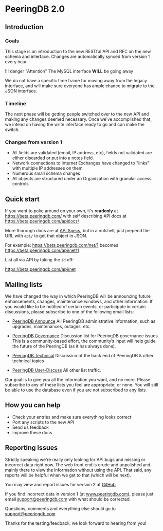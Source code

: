 
# PeeringDB 2.0

## Introduction

### Goals
This stage is an introduction to the new RESTful API and RFC on the new schema and interface. Changes are automatically synced from version 1 every hour.

!!! danger "Attention"
    The MySQL interface **WILL** be going away

We do not have a specific time frame for moving away from the legacy interface, and will make sure everyone has ample chance to migrate to the JSON interface.

### Timeline
The next phase will be getting people switched over to the new API and making any changes deemed necessary. Once we've accomplished that, we intend on having the write interface ready to go and can make the switch.

### Changes from version 1

- All fields are validated (email, IP address, etc), fields not validated are either discarded or put into a notes field.
- Network connections to Internet Exchanges have changed to "links" with multiple IP addresses on them
- Numerous small schema changes
- All objects are structured under an Organization with granular access controls

## Quick start

If you want to poke around on your own, it's **readonly** at <https://beta.peeringdb.com/> with self describing API docs at <https://beta.peeringdb.com/apidocs/>

More thorough docs are at [API Specs](api_specs.md), but in a nutshell, just prepend the URL with `api/` to get that object in JSON.

For example:
<https://beta.peeringdb.com/net/1>
becomes
<https://beta.peeringdb.com/api/net/1>

List all via API by taking the `id` off:

<https://beta.peeringdb.com/api/net>

## Mailing lists

We have changed the way in which PeeringDB will be announcing future enhancements, changes, maintenance windows, and other information. If you would like to be notified of certain events, or participate in certain discussions, please subscribe to one of the following email lists:

* [PeeringDB Announce](http://lists.peeringdb.com/cgi-bin/mailman/listinfo/pdb-announce)
    All PeeringDB administrative information, such as upgrades,
    maintenances, outages, etc.

* [PeeringDB Governance](http://lists.peeringdb.com/cgi-bin/mailman/listinfo/pdb-gov)
    Discussion list for PeeringDB governance issues This is a
    community-based effort, the community’s input will help guide the
    future of the PeeringDB (as it has always done).

* [PeeringDB Technical](http://lists.peeringdb.com/cgi-bin/mailman/listinfo/pdb-tech)
    Discussion of the back end of PeeringDB & other technical topics

* [PeeringDB User-Discuss](http://lists.peeringdb.com/cgi-bin/mailman/listinfo/user-discuss)
    All other list traffic.

Our goal is to give you all the information you want, and no more.  Please subscribe to any of these lists you feel are appropriate, or none. You will still be able to use the database even if you are not subscribed to any lists.

## How you can help

- Check your entries and make sure everything looks correct
- Port any scripts to the new API
- Send us feedback
- Improve these docs

## Reporting Issues

Strictly speaking we're really only looking for API bugs and missing or incorrect data right now. The web front end is crude and unpolished and mainly there to view the information without using the API. That said, any reports will be helpful when we get to that (which will be next).

You may view and report issues for version 2 at [GitHub](https://github.com/peeringdb/1to2/issues)

If you find incorrect data in version 1 (at www.peeringdb.com), please just email
support@peeringdb.com with what should be corrected.

Questions, comments and everything else should go to support@peeringdb.com

Thanks for the testing/feedback, we look forward to hearing from you!

